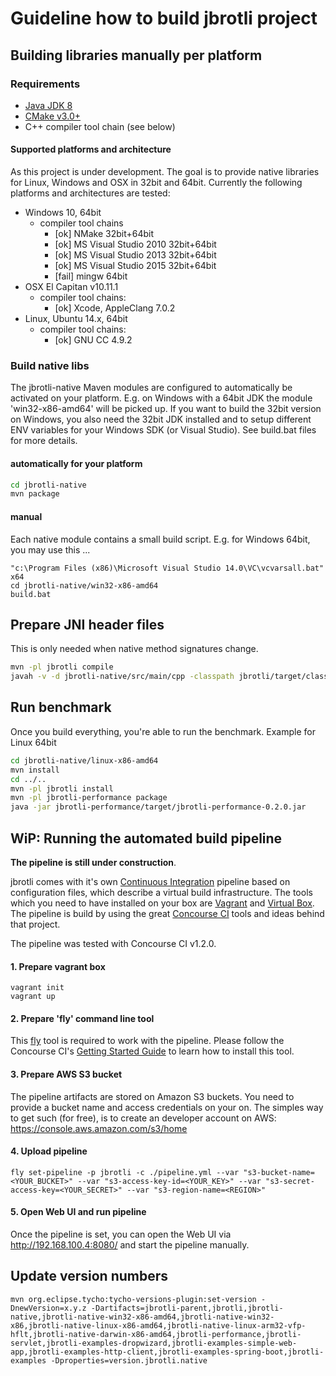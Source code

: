 
Guideline how to build jbrotli project
=========================================

## Building libraries manually per platform

### Requirements

* [Java JDK 8](http://www.oracle.com/technetwork/java/javase/downloads/index.html)
* [CMake v3.0+](https://cmake.org/)
* C++ compiler tool chain (see below)


#### Supported platforms and architecture

As this project is under development.
The goal is to provide native libraries for Linux, Windows and OSX in 32bit and 64bit.
Currently the following platforms and architectures are tested:

* Windows 10, 64bit
   * compiler tool chains
      * [ok] NMake 32bit+64bit
      * [ok] MS Visual Studio 2010 32bit+64bit
      * [ok] MS Visual Studio 2013 32bit+64bit
      * [ok] MS Visual Studio 2015 32bit+64bit
      * [fail] mingw 64bit
* OSX El Capitan v10.11.1
   * compiler tool chains:
      * [ok] Xcode, AppleClang 7.0.2
* Linux, Ubuntu 14.x, 64bit
   * compiler tool chains:
      * [ok] GNU CC 4.9.2


### Build native libs

The jbrotli-native Maven modules are configured to automatically be activated on your platform.
E.g. on Windows with a 64bit JDK the module 'win32-x86-amd64' will be picked up.
If you want to build the 32bit version on Windows, you also need the 32bit JDK installed
and to setup different ENV variables for your Windows SDK (or Visual Studio).
See build.bat files for more details.


#### automatically for your platform

```bash
cd jbrotli-native
mvn package
```


#### manual

Each native module contains a small build script.
E.g. for Windows 64bit, you may use this ...

```
"c:\Program Files (x86)\Microsoft Visual Studio 14.0\VC\vcvarsall.bat" x64
cd jbrotli-native/win32-x86-amd64
build.bat
```


## Prepare JNI header files

This is only needed when native method signatures change.

```bash
mvn -pl jbrotli compile
javah -v -d jbrotli-native/src/main/cpp -classpath jbrotli/target/classes org.meteogroup.jbrotli.BrotliCompressor org.meteogroup.jbrotli.BrotliDeCompressor org.meteogroup.jbrotli.BrotliStreamCompressor org.meteogroup.jbrotli.BrotliStreamDeCompressor org.meteogroup.jbrotli.BrotliError
```


## Run benchmark

Once you build everything, you're able to run the benchmark.
Example for Linux 64bit

```bash
cd jbrotli-native/linux-x86-amd64
mvn install
cd ../..
mvn -pl jbrotli install
mvn -pl jbrotli-performance package
java -jar jbrotli-performance/target/jbrotli-performance-0.2.0.jar
```


## WiP: Running the automated build pipeline

**The pipeline is still under construction**.

jbrotli comes with it's own [Continuous Integration](https://www.thoughtworks.com/continuous-integration) pipeline
based on configuration files, which describe a virtual build infrastructure.
The tools which you need to have installed on your box are [Vagrant](https://www.vagrantup.com/)
and [Virtual Box](https://www.virtualbox.org/).
The pipeline is build by using the great [Concourse CI](http://concourse.ci/) tools and ideas behind that project.

The pipeline was tested with Concourse CI v1.2.0.

#### 1. Prepare vagrant box
```
vagrant init
vagrant up
```

#### 2. Prepare 'fly' command line tool
This [fly](http://concourse.ci/fly-cli.html) tool is required to work with the pipeline.
Please follow the Concourse CI's [Getting Started Guide](http://concourse.ci/getting-started.html)
to learn how to install this tool.

#### 3. Prepare AWS S3 bucket

The pipeline artifacts are stored on Amazon S3 buckets.
You need to provide a bucket name and access credentials on your on.
The simples way to get such (for free), is to create an developer account on AWS:
https://console.aws.amazon.com/s3/home

#### 4. Upload pipeline
```
fly set-pipeline -p jbrotli -c ./pipeline.yml --var "s3-bucket-name=<YOUR_BUCKET>" --var "s3-access-key-id=<YOUR_KEY>" --var "s3-secret-access-key=<YOUR_SECRET>" --var "s3-region-name=<REGION>"
```

#### 5. Open Web UI and run pipeline
Once the pipeline is set, you can open the Web UI via http://192.168.100.4:8080/
and start the pipeline manually.

## Update version numbers

```
mvn org.eclipse.tycho:tycho-versions-plugin:set-version -DnewVersion=x.y.z -Dartifacts=jbrotli-parent,jbrotli,jbrotli-native,jbrotli-native-win32-x86-amd64,jbrotli-native-win32-x86,jbrotli-native-linux-x86-amd64,jbrotli-native-linux-arm32-vfp-hflt,jbrotli-native-darwin-x86-amd64,jbrotli-performance,jbrotli-servlet,jbrotli-examples-dropwizard,jbrotli-examples-simple-web-app,jbrotli-examples-http-client,jbrotli-examples-spring-boot,jbrotli-examples -Dproperties=version.jbrotli.native
```